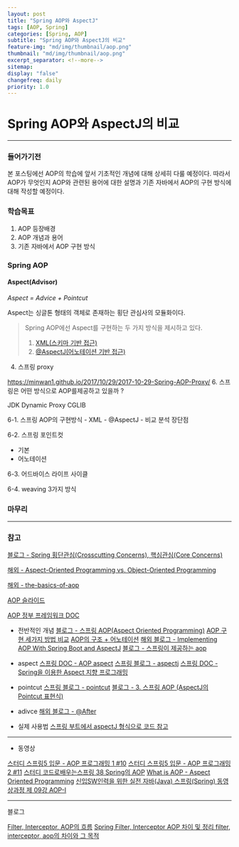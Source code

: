 ```yaml
---
layout: post
title: "Spring AOP와 AspectJ"
tags: [AOP, Spring]
categories: [Spring, AOP]
subtitle: "Spring AOP와 AspectJ의 비교"
feature-img: "md/img/thumbnail/aop.png"
thumbnail: "md/img/thumbnail/aop.png"
excerpt_separator: <!--more-->
sitemap:
display: "false"
changefreq: daily
priority: 1.0
---
```


<!--more-->

# Spring AOP와 AspectJ의 비교

---

### 들어가기전

  본 포스팅에선 AOP의 학습에 앞서 기초적인 개념에 대해 상세히 다룰 예정이다. 따라서 AOP가 무엇인지 AOP와 관련된 용어에 대한 설명과 기존 자바에서 AOP의 구현 방식에 대해 작성할 예정이다.

### 학습목표

1. AOP 등장배경
2. AOP 개념과 용어
3. 기존 자바에서 AOP 구현 방식

### Spring AOP

#### Aspect(Advisor)

_Aspect = Advice + Pointcut_

Aspect는 싱글톤 형태의 객체로 존재하는 횡단 관심사의 모듈화이다.

> Spring AOP에선 Aspect를 구현하는 두 가지 방식을 제시하고 있다.
> 1. [XML(스키마 기반 접근)](https://docs.spring.io/spring/docs/4.3.15.RELEASE/spring-framework-reference/html/aop.html#aop-schema)
> 2. [@AspectJ(어노테이션 기반 접근)](https://docs.spring.io/spring/docs/4.3.15.RELEASE/spring-framework-reference/html/aop.html#aop-ataspectj)


4. 스프링 proxy

https://minwan1.github.io/2017/10/29/2017-10-29-Spring-AOP-Proxy/
6. 스프링은 어떤 방식으로 AOP를제공하고 있을까 ?

   JDK Dynamic Proxy
   CGLIB



6-1. 스프링 AOP의 구현방식
    - XML
    - @AspectJ
    - 비교 분석 장단점



6-2. 스프링 포인트컷
   - 기본
   - 어노테이션

6-3. 어드바이스 라이프 사이클


6-4. weaving 3가지 방식

### 마무리


---

### 참고

[블로그 - Spring 횡단관심(Crosscutting Concerns), 핵심관심(Core Concerns) ](http://winmargo.tistory.com/89)

[해외 - Aspect-Oriented Programming vs. Object-Oriented Programming](https://study.com/academy/lesson/aspect-oriented-programming-vs-object-oriented-programming.html)

[해외 - the-basics-of-aop](https://blog.jayway.com/2015/09/07/the-basics-of-aop/)

[AOP 슬라이드](https://slideplayer.com/slide/9380068/)

[AOP 정부 프레임워크 DOC](http://www.egovframe.go.kr/wiki/doku.php?id=egovframework:rte:fdl:aop:aspectj)

- 전반적인 개념
[블로그 - 스프링 AOP(Aspect Oriented Programming)](http://closer27.github.io/backend/2017/08/03/spring-aop/)
[AOP 구현 세가지 방법 비교](https://www.reimaginer.me/entry/AOP-%EA%B5%AC%ED%98%84-%EC%84%B8%EA%B0%80%EC%A7%80-%EB%B0%A9%EB%B2%95-%EB%B9%84%EA%B5%90%EC%97%90-%EA%B4%80%ED%95%9C-%EC%A7%A7%EC%9D%80-%EA%B8%80-JAVA-proxy-CGLIB-AspectJ)
[AOP의 구조 + 어노테이션](https://hunit.tistory.com/188)
[해외 블로그 - Implementing AOP With Spring Boot and AspectJ](https://dzone.com/articles/implementing-aop-with-spring-boot-and-aspectj)
[블로그 - 스프링이 제공하는 aop](https://minwan1.github.io/2017/10/29/2017-10-29-Spring-AOP-Proxy/)

- aspect
[스프링 DOC - AOP aspect](https://docs.spring.io/spring/docs/4.3.15.RELEASE/spring-framework-reference/html/aop.html)
[스프링 블로그 - aspectj](https://www.baeldung.com/aspectj)
[스프링 DOC - Spring을 이용한 Aspect 지향 프로그래밍](https://docs.spring.io/spring/docs/2.0.x/reference/aop.html)

- pointcut
[스프링 블로그 - pointcut](https://www.baeldung.com/spring-aop-pointcut-tutorial)
[블로그 - 3. 스프링 AOP (AspectJ의 Pointcut 표현식) ](http://blog.naver.com/PostView.nhn?blogId=chocolleto&logNo=30086024618&categoryNo=29&viewDate=&currentPage=1&listtype=0)

- adivce
[해외 블로그 - @After](https://howtodoinjava.com/spring-aop/aspectj-after-annotation-example/)

- 실제 사용법
[스프링 부트에서 aspectJ 형식으로 코드 참고](http://jsonobject.tistory.com/247)

---

- 동영상

[스터디 스프링5 입문 - AOP 프로그래밍 1 #10](https://www.youtube.com/watch?v=wrHTMsKrKkA&index=6&list=WL&t=0s)
[스터디 스프링5 입문 - AOP 프로그래밍 2 #11](https://www.youtube.com/watch?v=9Gdv6fhhaB0&index=5&list=WL&t=0s)
[스터디 코드로배우는스프링 38 Spring의 AOP](https://www.youtube.com/watch?v=4-JcM7y1M_8&index=7&list=WL&t=0s)
[What is AOP - Aspect Oriented Programming](https://www.youtube.com/watch?v=DuFPj8MlAVo&index=8&list=WL&t=0s)
[신입SW인력을 위한 실전 자바(Java) 스프링(Spring) 동영상과정 제 09강 AOP-I](https://www.youtube.com/watch?v=2F8K9BLgvjE&index=9&list=WL&t=0s)

---
블로그

[Filter, Interceptor, AOP의 흐름](https://doublesprogramming.tistory.com/133)
[Spring Filter, Interceptor AOP 차이 및 정리 ](http://goddaehee.tistory.com/154)
[filter, interceptor, aop의 차이와 그 목적](http://hayunstudy.tistory.com/53)
